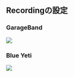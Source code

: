 ## Recordingの設定

### GarageBand
![](https://user-images.githubusercontent.com/1855860/53691400-81ab1980-3dc0-11e9-8320-95ae436e832f.png)


### Blue Yeti
![](https://user-images.githubusercontent.com/1855860/53691403-840d7380-3dc0-11e9-9cb7-3ea31c5a1502.png)
